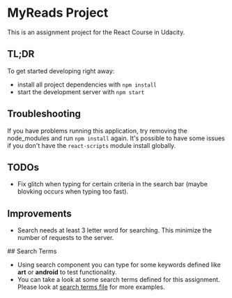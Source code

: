 # MyReads Project

This is an assignment project for the React Course in Udacity.

## TL;DR

To get started developing right away:

* install all project dependencies with `npm install`
* start the development server with `npm start`


## Troubleshooting
If you have problems running this application, try removing the node_modules and run `npm install` again. It's possible to have some issues if you don't have the `react-scripts` module install globally.

## TODOs

* Fix glitch when typing for certain criteria in the search bar (maybe blovking occurs when typing too fast).


## Improvements

* Search needs at least 3 letter word for searching. This minimize the number of requests to the server.


## Search Terms

* Using search component you can type for some keywords defined like **art** or **android** to test functionality.
* You can take a look at some search terms defined for this assignment. Please look at [search terms file](./SEARCH_TERMS.md) for more examples.